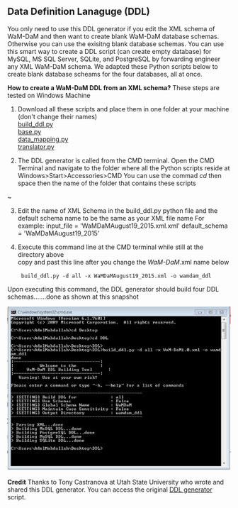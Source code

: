 ## Data Definition Lanaguge (DDL)

You only need to use this DDL generator if you edit the XML schema of WaM-DaM and then want to create blank WaM-DaM database schemas. Otherwise you can use the exisitng blank database schemas. 
You can use this smart way to create a DDL script (can create empty database) for MySQL, MS SQL Server, SQLite, and PostgreSQL by forwarding engineer any XML WaM-DaM schema. We adapted these Python scripts below to create blank database scheams for the four databases, all at once. 

**How to create a WaM-DaM DDL from an XML schema?**  These steps are tested on Windows Machine      
1. Download all these scripts  and place them in one folder at your machine (don't change their names)   
[build_ddl.py](https://github.com/amabdallah/WaM-DaM/blob/master/01Documentation/02DDL/build_ddl.py)   
[base.py](https://github.com/amabdallah/WaM-DaM/blob/master/01Documentation/02DDL/base.py)   
[data_mapping.py](https://github.com/amabdallah/WaM-DaM/blob/master/01Documentation/02DDL/data_mapping.py)   
[translator.py](https://github.com/amabdallah/WaM-DaM/blob/master/01Documentation/02DDL/translator.py)   

2. The DDL generator is called from the CMD terminal. Open the CMD Terminal and navigate to the folder where all the Python scripts reside at
Windows>Start>Accessories>CMD
You can use the commad *cd* then space then the name of the folder that contains these scripts 

~[](https://github.com/amabdallah/WaM-DaM/blob/master/01Documentation/02DDL/DDL_Generator.jpg)

3. Edit the name of XML Schema in the build_ddl.py python file and the default schema name to be the same as your XML file name
For example:
input_file = 'WaMDaMAugust19_2015.xml.xml'
default_schema = 'WaMDaMAugust19_2015'

4. Execute this command line at the CMD terminal while still at the directory above   
copy and past this line after you change the *WaM-DaM*.xml name below

        build_ddl.py -d all -x WaMDaMAugust19_2015.xml -o wamdam_ddl   


Upon executing this command, the DDL generator should build four DDL schemas.......done as shown at this snapshot 

![](https://github.com/amabdallah/WaM-DaM/blob/master/01Documentation/02DDL/SnapshotOfResult_DDL_cmd.JPG)    



**Credit** 
Thanks to Tony Castranova at Utah State University who wrote and shared this DDL generator. You can access the original <a href="https://github.com/ODM2/ODM2/tree/7e488d762812b07be4669b5b95a69539ae2239a4/src/build_schemas" target="_blank">DDL generator</a> script.

